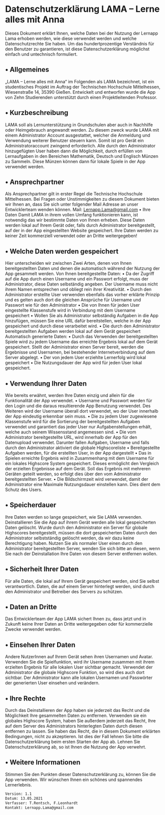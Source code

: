 # Datenschutzerklärung LAMA – Lerne alles mit Anna
Dieses Dokument erklärt Ihnen, welche Daten bei der Nutzung der Lernapp Lama erhoben werden, wie diese verwendet werden und welche Datenschutzrechte Sie haben.
Um das hundertprozentige Verständnis für den Benutzer zu garantieren, ist diese Datenschutzerklärung möglichst einfach und untechnisch formuliert.

## •	Allgemeines
„LAMA – Lerne alles mit Anna“ im Folgenden als LAMA bezeichnet, ist ein studentisches Projekt im Auftrag der Technischen Hochschule Mittelhessen, Wiesenstraße 14, 35390 Gießen. Entwickelt und entworfen wurde die App von Zehn Studierenden unterstützt durch einen Projektleitenden Professor.
## •	Kurzbeschreibung
LAMA soll als Lernunterstützung in Grundschulen aber auch in Nachhilfe oder Heimgebrauch angewandt werden. Zu diesem zweck wurde LAMA mit einem Administrator Account ausgestattet, welcher die Anmeldung und Verwendung weiterer Benutzer steuern kann. Somit ist pro Gerät ein Administratoraccount zwingend erforderlich. Alle durch den Administrator hinzugefügten User haben dann die Möglichkeit, durch erfüllen von Lernaufgaben in den Bereichen Mathematik, Deutsch und Englisch Münzen zu Sammeln. Diese Münzen können dann für lokale Spiele in der App verwendet werden.
## •	Ansprechpartner
Als Ansprechpartner gilt in erster Regel die Technische Hochschule Mittelhessen. Bei Fragen oder Unstimmigkeiten zu diesem Dokument bieten wir Ihnen an, dass Sie sich unter folgender Mail Adresse an unser Entwicklerteam wenden können.
Mail: Lernapp.Lama@gmail.com
•	Ihre Daten
Damit LAMA in ihrem vollen Umfang funktionieren kann, ist notwendig das wir bestimmte Daten von Ihnen erheben. Diese Daten werden lokal auf Ihrem Gerät oder, falls durch Administrator bereitgestellt, auf der in der App eingestellten Website gespeichert.
Ihre Daten werden zu keiner Zeit kommerziell verwendet oder an Dritte weitergegeben!
## •	Welche Daten werden gespeichert
Hier unterscheiden wir zwischen Zwei Arten, denen von Ihnen bereitgestellten Daten und denen die automatisch während der Nutzung der App gesammelt werden.
Von Ihnen bereitgestellte Daten:
•	Da der Zugriff auf die App durch einen Username und ein Passwort erfolgt, muss der Administrator, diese Daten selbständig angeben. Der Username muss nicht ihrem Namen entsprechen und obliegt rein ihrer Kreativität. 
•	Durch den Administrator erstellte User verwenden ebenfalls das vorher erklärte Prinzip und es gelten auch dort die gleichen Ansprüche für Username und Passwort wie für den Administrator
•	Die von Ihnen für jeden User eingestellte Klassenstufe wird in Verbindung mit dem Username gespeichert
•	Wollen Sie als Administrator selbständig Aufgaben in die App hinzufügen, müssen Sie eine URL dafür bereitstellen, welche in der App gespeichert und durch diese verarbeitet wird.
•	Die durch den Administrator bereitgestellten Aufgaben werden lokal auf dem Gerät gespeichert
Automatisch generierte Daten:
•	Durch das Verwenden der bereitgestellten Spiele wird zu jedem Username das erreichte Ergebnis lokal auf dem Gerät gespeichert. Stellt der Administrator einen Server bereit, werden die Ergebnisse und Usernamen, bei bestehender Internetverbindung auf dem Server abgelegt.
•	Der von jedem User erziehlte Lernerfolg wird lokal gespeichert
•	Die Nutzungsdauer der App wird für jeden User lokal gespeichert.

## •	Verwendung Ihrer Daten
Wie bereits erwähnt, werden Ihre Daten einzig und allein für die Funktionalität der App verwendet. 
•	Username und Passwort werden für den Login und die daraus resultierende App Benutzung verwendet. Des Weiteren wird der Username überall dort verwendet, wo der User innerhalb der App eindeutig erkennbar sein muss.
•	Die zu jedem User zugewiesene Klassenstufe wird für die Sortierung der bereitgestellten Aufgaben verwendet und garantiert das jeder User nur Aufgabenstellungen erhält, welche auch seinem Wissensstand angemessen sind.
•	Die vom Administrator bereitgestellte URL, wird innerhalb der App für den Datenupload verwendet. Darunter fallen Aufgaben, Username und falls durch den Administrator aktiviert die globale Highscoreliste
•	Bereitgestellte Aufgaben werden, für die erstellten User, in der App dargestellt 
•	Das in Spielen erreichte Ergebnis wird in Zusammenhang mit dem Username für ein lokales Highscore System gespeichert. Dieses ermöglicht den Vergleich der erzielten Ergebnisse auf dem Gerät. Soll das Ergebnis mit mehreren Geräten geteilt werden, so erfolgt dies über den vom Administrator bereitgestellten Server.
•	Die Bildschirmzeit wird verwendet, damit der Administrator eine Maximale Nutzungsdauer einstellen kann. Dies dient dem Schutz des Users.

## •	Speicherdauer
Ihre Daten werden so lange gespeichert, wie Sie LAMA verwenden. Deinstallieren Sie die App auf ihrem Gerät werden alle lokal gespeicherten Daten gelöscht. 
Wurde durch den Administrator ein Server für globale Highscores bereitgestellt, müssen die dort gespeicherten Daten durch den Administrator selbstständig gelöscht werden, da wir dazu keine Berechtigung haben. Nutzen Sie als normaler User einen durch den Administrator bereitgestellten Server, wenden Sie sich bitte an diesen, wenn Sie nach der Deinstallation Ihre Daten von diesem Server entfernen wollen.
## •	Sicherheit Ihrer Daten
Für alle Daten, die lokal auf Ihrem Gerät gespeichert werden, sind Sie selbst verantwortlich.
Daten, die auf einem Server hinterlegt werden, sind durch den Administrator und Betreiber des Servers zu schützen.
## •	Daten an Dritte
Das Entwicklerteam der App LAMA sichert Ihnen zu, dass jetzt und in Zukunft keine Ihrer Daten an Dritte weitergegeben oder für kommerzielle Zwecke verwendet werden.
## •	Einsehen Ihrer Daten
Andere NutzerInnen auf Ihrem Gerät sehen ihren Usernamen und Avatar. Verwenden Sie die Spielfunktion, wird ihr Username zusammen mit ihrem erzielten Ergebnis für alle lokalen User sichtbar gemacht. Verwendet der Administrator die globale Highscore Funktion, so wird dies auch dort sichtbar.
Der Administrator kann alle lokalen Usernamen und Passwörter der generierten User einsehen und verändern.
## •	Ihre Rechte
Durch das Deinstallieren der App haben sie jederzeit das Recht und die Möglichkeit Ihre gesammelten Daten zu entfernen. Verwenden sie ein globales Highscore System, haben Sie außerdem jederzeit das Recht, Ihre auf dem Server des Administrators hinterlegten Daten durch diesen entfernen zu lassen.
Sie haben das Recht, die in diesem Dokument erklärten Bedingungen, nicht zu akzeptieren. Ist dies der Fall lehnen Sie bitte die Datenschutzerklärung beim ersten Starten der App ab. Lehnen Sie Datenschutzerklärung ab, so ist Ihnen die Nutzung der App verwehrt. 
## •	Weitere Informationen
Stimmen Sie den Punkten dieser Datenschutzerklärung zu, können Sie die App verwenden. Wir wünschen Ihnen ein schönes und spannendes Lernerlebnis.
```sh
Version: 1.1
Datum: 13.05.2021
Verfasser: T.Rentsch, F.Leonhardt
Kontakt: Lernapp.Lama@gmail.com
```